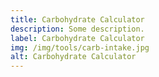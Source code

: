 ```yaml
---
title: Carbohydrate Calculator
description: Some description.
label: Carbohydrate Calculator
img: /img/tools/carb-intake.jpg
alt: Carbohydrate Calculator
---
```


